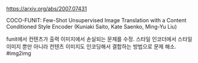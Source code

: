 https://arxiv.org/abs/2007.07431

COCO-FUNIT: Few-Shot Unsupervised Image Translation with a Content
  Conditioned Style Encoder (Kuniaki Saito, Kate Saenko, Ming-Yu Liu)

funit에서 컨텐츠가 출력 이미지에서 손실되는 문제를 수정. 스타일 인코더에서 스타일 이미지 뿐만 아니라 컨텐츠 이미지도 인코딩해서 결합하는 방법으로 문제 해소. #img2img